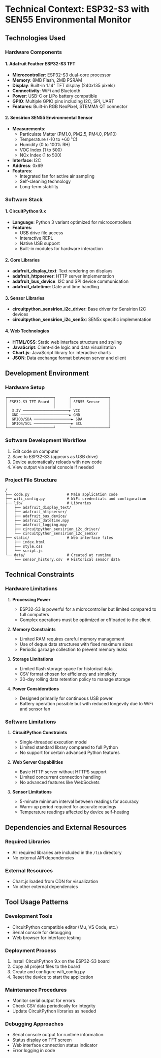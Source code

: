 # Technical Context: ESP32-S3 with SEN55 Environmental Monitor

## Technologies Used

### Hardware Components

#### 1. Adafruit Feather ESP32-S3 TFT
- **Microcontroller**: ESP32-S3 dual-core processor
- **Memory**: 8MB Flash, 2MB PSRAM
- **Display**: Built-in 1.14" TFT display (240x135 pixels)
- **Connectivity**: WiFi and Bluetooth
- **Power**: USB-C or LiPo battery compatible
- **GPIO**: Multiple GPIO pins including I2C, SPI, UART
- **Features**: Built-in RGB NeoPixel, STEMMA QT connector

#### 2. Sensirion SEN55 Environmental Sensor
- **Measurements**:
  - Particulate Matter (PM1.0, PM2.5, PM4.0, PM10)
  - Temperature (-10 to +60 °C)
  - Humidity (0 to 100% RH)
  - VOC Index (1 to 500)
  - NOx Index (1 to 500)
- **Interface**: I2C
- **Address**: 0x69
- **Features**: 
  - Integrated fan for active air sampling
  - Self-cleaning technology
  - Long-term stability

### Software Stack

#### 1. CircuitPython 9.x
- **Language**: Python 3 variant optimized for microcontrollers
- **Features**:
  - USB drive file access
  - Interactive REPL
  - Native USB support
  - Built-in modules for hardware interaction

#### 2. Core Libraries
- **adafruit_display_text**: Text rendering on displays
- **adafruit_httpserver**: HTTP server implementation
- **adafruit_bus_device**: I2C and SPI device communication
- **adafruit_datetime**: Date and time handling

#### 3. Sensor Libraries
- **circuitpython_sensirion_i2c_driver**: Base driver for Sensirion I2C devices
- **circuitpython_sensirion_i2c_sen5x**: SEN5x specific implementation

#### 4. Web Technologies
- **HTML/CSS**: Static web interface structure and styling
- **JavaScript**: Client-side logic and data visualization
- **Chart.js**: JavaScript library for interactive charts
- **JSON**: Data exchange format between server and client

## Development Environment

### Hardware Setup
```
┌─────────────────────┐      ┌─────────────────┐
│ ESP32-S3 TFT Board  │      │ SEN55 Sensor    │
│                     │      │                 │
│  3.3V ─────────────────────► VCC             │
│  GND ──────────────────────► GND             │
│  GPIO3/SDA ─────────────────► SDA            │
│  GPIO4/SCL ─────────────────► SCL            │
└─────────────────────┘      └─────────────────┘
```

### Software Development Workflow
1. Edit code on computer
2. Save to ESP32-S3 (appears as USB drive)
3. Device automatically reloads with new code
4. View output via serial console if needed

### Project File Structure
```
/
├── code.py                 # Main application code
├── wifi_config.py          # WiFi credentials and configuration
├── lib/                    # Libraries
│   ├── adafruit_display_text/
│   ├── adafruit_httpserver/
│   ├── adafruit_bus_device/
│   ├── adafruit_datetime.mpy
│   ├── adafruit_logging.mpy
│   ├── circuitpython_sensirion_i2c_driver/
│   └── circuitpython_sensirion_i2c_sen5x/
├── static/                 # Web interface files
│   ├── index.html
│   ├── style.css
│   └── script.js
└── data/                   # Created at runtime
    └── sensor_history.csv  # Historical sensor data
```

## Technical Constraints

### Hardware Limitations

1. **Processing Power**
   - ESP32-S3 is powerful for a microcontroller but limited compared to full computers
   - Complex operations must be optimized or offloaded to the client

2. **Memory Constraints**
   - Limited RAM requires careful memory management
   - Use of deque data structures with fixed maximum sizes
   - Periodic garbage collection to prevent memory leaks

3. **Storage Limitations**
   - Limited flash storage space for historical data
   - CSV format chosen for efficiency and simplicity
   - 30-day rolling data retention policy to manage storage

4. **Power Considerations**
   - Designed primarily for continuous USB power
   - Battery operation possible but with reduced longevity due to WiFi and sensor fan

### Software Limitations

1. **CircuitPython Constraints**
   - Single-threaded execution model
   - Limited standard library compared to full Python
   - No support for certain advanced Python features

2. **Web Server Capabilities**
   - Basic HTTP server without HTTPS support
   - Limited concurrent connection handling
   - No advanced features like WebSockets

3. **Sensor Limitations**
   - 5-minute minimum interval between readings for accuracy
   - Warm-up period required for accurate readings
   - Temperature readings affected by device self-heating

## Dependencies and External Resources

### Required Libraries
- All required libraries are included in the `/lib` directory
- No external API dependencies

### External Resources
- Chart.js loaded from CDN for visualization
- No other external dependencies

## Tool Usage Patterns

### Development Tools
- CircuitPython compatible editor (Mu, VS Code, etc.)
- Serial console for debugging
- Web browser for interface testing

### Deployment Process
1. Install CircuitPython 9.x on the ESP32-S3 board
2. Copy all project files to the board
3. Create and configure wifi_config.py
4. Reset the device to start the application

### Maintenance Procedures
- Monitor serial output for errors
- Check CSV data periodically for integrity
- Update CircuitPython libraries as needed

### Debugging Approaches
- Serial console output for runtime information
- Status display on TFT screen
- Web interface connection status indicator
- Error logging in code
